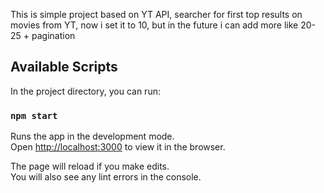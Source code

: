 This is simple project based on YT API, searcher for first top results on movies from YT, now i set it to 10, but in the future i can add more like 20-25 + pagination

## Available Scripts

In the project directory, you can run:

### `npm start`

Runs the app in the development mode.<br>
Open [http://localhost:3000](http://localhost:3000) to view it in the browser.

The page will reload if you make edits.<br>
You will also see any lint errors in the console.
